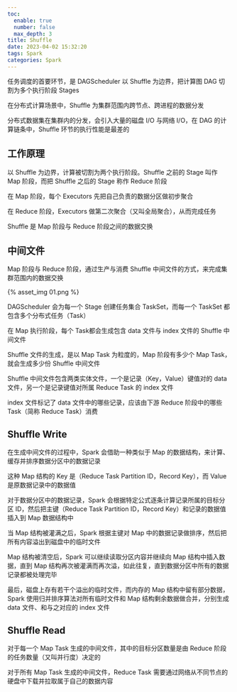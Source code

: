 ```yaml
---
toc:
  enable: true
  number: false
  max_depth: 3
title: Shuffle
date: 2023-04-02 15:32:20
tags: Spark
categories: Spark
---
```


任务调度的首要环节，是 DAGScheduler 以 Shuffle 为边界，把计算图 DAG 切割为多个执行阶段 Stages

在分布式计算场景中，Shuffle 为集群范围内跨节点、跨进程的数据分发

分布式数据集在集群内的分发，会引入大量的磁盘 I/O 与网络 I/O，在 DAG 的计算链条中，Shuffle 环节的执行性能是最差的

## 工作原理

以 Shuffle 为边界，计算被切割为两个执行阶段。Shuffle 之前的 Stage 叫作 Map 阶段，而把 Shuffle 之后的 Stage 称作 Reduce 阶段

在 Map 阶段，每个 Executors 先把自己负责的数据分区做初步聚合

在 Reduce 阶段，Executors 做第二次聚合（又叫全局聚合），从而完成任务

Shuffle 是 Map 阶段与 Reduce 阶段之间的数据交换

## 中间文件

Map 阶段与 Reduce 阶段，通过生产与消费 Shuffle 中间文件的方式，来完成集群范围内的数据交换

{% asset_img 01.png %}

DAGScheduler 会为每一个 Stage 创建任务集合 TaskSet，而每一个 TaskSet 都包含多个分布式任务（Task）

在 Map 执行阶段，每个 Task都会生成包含 data 文件与 index 文件的 Shuffle 中间文件

Shuffle 文件的生成，是以 Map Task 为粒度的，Map 阶段有多少个 Map Task，就会生成多少份 Shuffle 中间文件

Shuffle 中间文件包含两类实体文件，一个是记录（Key，Value）键值对的 data 文件，另一个是记录键值对所属 Reduce Task 的 index 文件

index 文件标记了 data 文件中的哪些记录，应该由下游 Reduce 阶段中的哪些 Task（简称 Reduce Task）消费

## Shuffle Write

在生成中间文件的过程中，Spark 会借助一种类似于 Map 的数据结构，来计算、缓存并排序数据分区中的数据记录

这种 Map 结构的 Key 是（Reduce Task Partition ID，Record Key），而 Value 是原数据记录中的数据值

对于数据分区中的数据记录，Spark 会根据特定公式逐条计算记录所属的目标分区 ID，然后把主键（Reduce Task Partition ID，Record Key）和记录的数据值插入到 Map 数据结构中

当 Map 结构被灌满之后，Spark 根据主键对 Map 中的数据记录做排序，然后把所有内容溢出到磁盘中的临时文件

Map 结构被清空后，Spark 可以继续读取分区内容并继续向 Map 结构中插入数据，直到 Map 结构再次被灌满而再次溢，如此往复，直到数据分区中所有的数据记录都被处理完毕

最后，磁盘上存有若干个溢出的临时文件，而内存的 Map 结构中留有部分数据，Spark 使用归并排序算法对所有临时文件和 Map 结构剩余数据做合并，分别生成 data 文件、和与之对应的 index 文件

## Shuffle Read

对于每一个 Map Task 生成的中间文件，其中的目标分区数量是由 Reduce 阶段的任务数量（又叫并行度）决定的

对于所有 Map Task 生成的中间文件，Reduce Task 需要通过网络从不同节点的硬盘中下载并拉取属于自己的数据内容